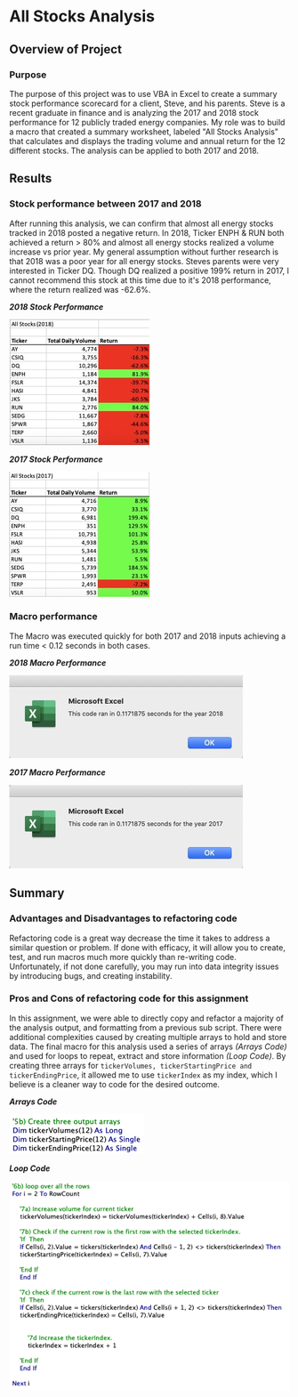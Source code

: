 # All Stocks Analysis
## Overview of Project
### Purpose
The purpose of this project was to use VBA in Excel to create a summary stock performance scorecard for a client, Steve, and his parents. Steve is a recent graduate in finance and is analyzing the 2017 and 2018 stock performance for 12 publicly traded energy companies. My role was to build a macro that created a summary worksheet, labeled "All Stocks Analysis" that calculates and displays the trading volume and annual return for the 12 different stocks. The analysis can be applied to both 2017 and 2018.

## Results
### Stock performance between 2017 and 2018
After running this analysis, we can confirm that almost all energy stocks tracked in 2018 posted a negative return. In 2018, Ticker ENPH & RUN both achieved a return > 80% and almost all energy stocks realized a volume increase vs prior year. My general assumption without further research is that 2018 was a poor year for all energy stocks. Steves parents were very interested in Ticker DQ. Though DQ realized a positive 199% return in 2017, I cannot recommend this stock at this time due to it's 2018 performance, where the return realized was -62.6%.

***2018 Stock Performance***

![](/Resources/Screenshots/2018_Stock.png)

***2017 Stock Performance***

![](/Resources/Screenshots/2017_Stock.png)


### Macro performance
The Macro was executed quickly for both 2017 and 2018 inputs achieving a run time < 0.12 seconds in both cases.

***2018 Macro Performance***

![](/Resources/Screenshots/2018_Macro.png)

***2017 Macro Performance***

![](/Resources/Screenshots/2017_Macro.png)



## Summary
### Advantages and Disadvantages to refactoring code
Refactoring code is a great way decrease the time it takes to address a similar question or problem. If done with efficacy, it will allow you to create, test, and run macros much more quickly than re-writing code. Unfortunately, if not done carefully, you may run into data integrity issues by introducing bugs, and creating instability.

### Pros and Cons of refactoring code for this assignment
In this assignment, we were able to directly copy and refactor a majority of the analysis output, and formatting from a previous sub script. There were additional complexities caused by creating multiple arrays to hold and store data. The final macro for this analysis used a series of arrays *(Arrays Code)* and used for loops to repeat, extract and store information *(Loop Code)*. By creating three arrays for ```tickerVolumes, tickerStartingPrice and tickerEndingPrice```, it allowed me to use ```tickerIndex``` as my index, which I believe is a cleaner way to code for the desired outcome.

***Arrays Code***

![](/Resources/Screenshots/Arrays.png)

***Loop Code***

![](/Resources/Screenshots/Loops.png)
